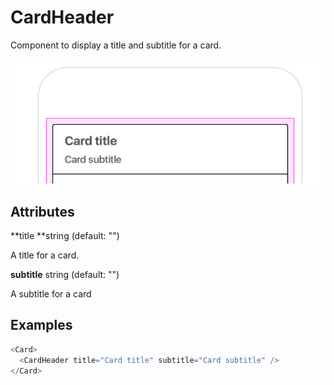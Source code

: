 # CardHeader

Component to display a title and subtitle for a card.

![](/assets/CardHeader.png)

## Attributes

**title **string \(default: ""\)

A title for a card.

**subtitle** string \(default: ""\)

A subtitle for a card

## Examples

```js
<Card>
  <CardHeader title="Card title" subtitle="Card subtitle" />
</Card>
```



